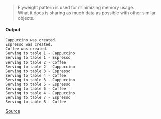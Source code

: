 > Flyweight pattern is used for minimizing memory usage.  
> What it does is sharing as much data as possible with other similar objects. 

#### Output
```
Cappuccino was created.
Espresso was created.
Coffee was created.
Serving to table 1 - Cappuccino
Serving to table 1 - Espresso
Serving to table 2 - Coffee
Serving to table 2 - Cappuccino
Serving to table 3 - Espresso
Serving to table 4 - Coffee
Serving to table 3 - Cappuccino
Serving to table 5 - Espresso
Serving to table 6 - Coffee
Serving to table 4 - Cappuccino
Serving to table 7 - Espresso
Serving to table 8 - Coffee
```

[Source](https://www.programcreek.com/2013/02/java-design-pattern-flyweight/)
